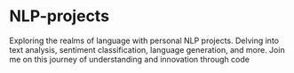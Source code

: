 # NLP-projects
 Exploring the realms of language with personal NLP projects. Delving into text analysis, sentiment classification, language generation, and more. Join me on this journey of understanding and innovation through code
